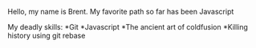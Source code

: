 Hello, my name is Brent. My favorite path so far has been Javascript

My deadly skills:
*Git
*Javascript
*The ancient art of coldfusion
*Killing history using git rebase

